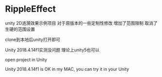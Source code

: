 # RippleEffect
unity 2D涟漪效果示例项目 对于原版本的一些定制性修改 增加了范围限制  取消了 生硬的范围设置

clone到本地后unity打开即可 

Unity 2018.4.14f1实测没问题 理论上unity5也可以


open  project in Unity

Unity 2018.4.14f1 is OK in my MAC, you can try it in your Unity

